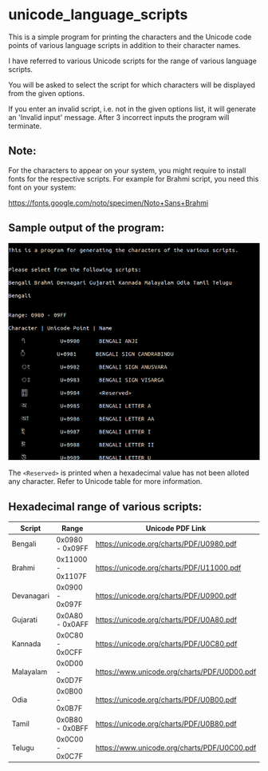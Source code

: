 # unicode_language_scripts

This is a simple program for printing the characters and the Unicode code points of various language scripts in addition to their character names.

I have referred to various Unicode scripts for the range of various language scripts.

You will be asked to select the script for which characters will be displayed from the given options.

If you enter an invalid script, i.e. not in the given options list, it will generate an 'Invalid input' message. After 3 incorrect inputs the program will terminate.

## Note: 

For the characters to appear on your system, you might require to install fonts for the respective scripts. 
For example for Brahmi script, you need this font on your system:

https://fonts.google.com/noto/specimen/Noto+Sans+Brahmi
      

## Sample output of the program:

![Screenshot](output.png)

The `<Reserved>` is printed when a hexadecimal value has not been alloted any character. Refer to Unicode table for more information.

## Hexadecimal range of various scripts:

| Script              |        Range                        |     Unicode PDF Link                                 |
| -----------------   | ----------------------------------  |  --------------------------------------------------  |
|  Bengali            |     0x0980 - 0x09FF                 | https://unicode.org/charts/PDF/U0980.pdf             |  
|  Brahmi             |     0x11000 - 0x1107F               | https://unicode.org/charts/PDF/U11000.pdf            |
|  Devanagari         |     0x0900 - 0x097F                 | https://unicode.org/charts/PDF/U0900.pdf             |
|  Gujarati           |     0x0A80 - 0x0AFF                 | https://unicode.org/charts/PDF/U0A80.pdf             |
|  Kannada            |     0x0C80 - 0x0CFF                 | https://unicode.org/charts/PDF/U0C80.pdf             |
|  Malayalam          |     0x0D00 - 0x0D7F                 | https://www.unicode.org/charts/PDF/U0D00.pdf         |
|  Odia               |     0x0B00 - 0x0B7F                 | https://unicode.org/charts/PDF/U0B00.pdf             |
|  Tamil              |     0x0B80 - 0x0BFF                 | https://unicode.org/charts/PDF/U0B80.pdf             |
|  Telugu             |     0x0C00 - 0x0C7F                 | https://www.unicode.org/charts/PDF/U0C00.pdf         |
